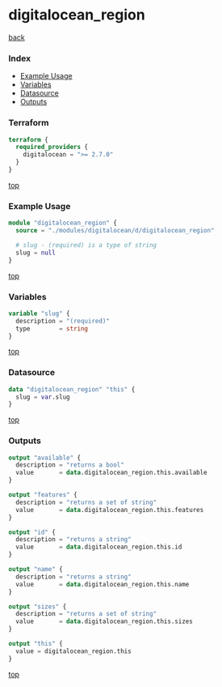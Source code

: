 # digitalocean_region

[back](../digitalocean.md)

### Index

- [Example Usage](#example-usage)
- [Variables](#variables)
- [Datasource](#datasource)
- [Outputs](#outputs)

### Terraform

```terraform
terraform {
  required_providers {
    digitalocean = ">= 2.7.0"
  }
}
```

[top](#index)

### Example Usage

```terraform
module "digitalocean_region" {
  source = "./modules/digitalocean/d/digitalocean_region"

  # slug - (required) is a type of string
  slug = null
}
```

[top](#index)

### Variables

```terraform
variable "slug" {
  description = "(required)"
  type        = string
}
```

[top](#index)

### Datasource

```terraform
data "digitalocean_region" "this" {
  slug = var.slug
}
```

[top](#index)

### Outputs

```terraform
output "available" {
  description = "returns a bool"
  value       = data.digitalocean_region.this.available
}

output "features" {
  description = "returns a set of string"
  value       = data.digitalocean_region.this.features
}

output "id" {
  description = "returns a string"
  value       = data.digitalocean_region.this.id
}

output "name" {
  description = "returns a string"
  value       = data.digitalocean_region.this.name
}

output "sizes" {
  description = "returns a set of string"
  value       = data.digitalocean_region.this.sizes
}

output "this" {
  value = digitalocean_region.this
}
```

[top](#index)